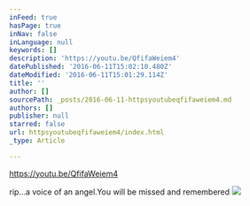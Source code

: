 ```yaml
---
inFeed: true
hasPage: true
inNav: false
inLanguage: null
keywords: []
description: 'https://youtu.be/QfifaWeiem4'
datePublished: '2016-06-11T15:02:10.480Z'
dateModified: '2016-06-11T15:01:29.114Z'
title: ''
author: []
sourcePath: _posts/2016-06-11-httpsyoutubeqfifaweiem4.md
authors: []
publisher: null
starred: false
url: httpsyoutubeqfifaweiem4/index.html
_type: Article

---
```

https://youtu.be/QfifaWeiem4

rip...a voice of an angel.You will be missed and remembered ![](https://the-grid-user-content.s3-us-west-2.amazonaws.com/059e995a-7086-4fdb-8ecb-3c3c1369e5f2.png)